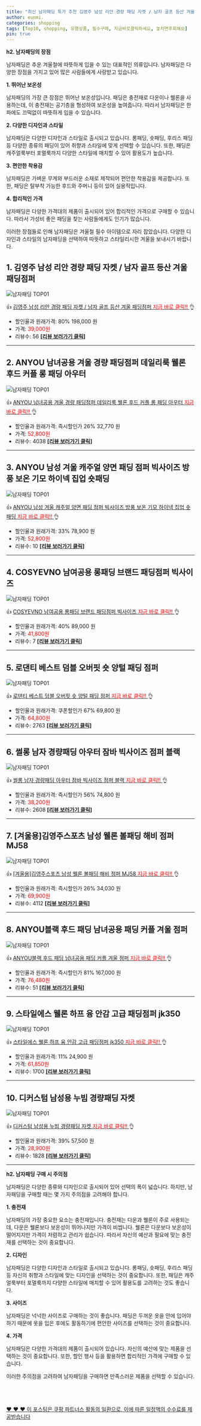 ```yaml
---
title: "최신 남자패딩 특가 추천 김영주 남성 리안 경량 패딩 자켓 / 남자 골프 등산 겨울 패딩점퍼 비교 장점"
author: eunmi.
categories: shopping
tags: [Top10, shopping, 유행상품, 필수구매, 지금바로클릭하세요, 놓치면후회해요]
pin: true
---
```

**h2. 남자패딩의 장점**

남자패딩은 추운 겨울철에 따뜻하게 입을 수 있는 대표적인 의류입니다. 남자패딩은 다양한 장점을 가지고 있어 많은 사람들에게 사랑받고 있습니다.

**1. 뛰어난 보온성**

남자패딩의 가장 큰 장점은 뛰어난 보온성입니다. 패딩은 충전재로 다운이나 웰론을 사용하는데, 이 충전재는 공기층을 형성하여 보온성을 높여줍니다. 따라서 남자패딩은 한파에도 끄떡없이 따뜻하게 입을 수 있습니다.

**2. 다양한 디자인과 스타일**

남자패딩은 다양한 디자인과 스타일로 출시되고 있습니다. 롱패딩, 숏패딩, 후리스 패딩 등 다양한 종류의 패딩이 있어 취향과 스타일에 맞게 선택할 수 있습니다. 또한, 패딩은 캐주얼룩부터 포멀룩까지 다양한 스타일에 매치할 수 있어 활용도가 높습니다.

**3. 편안한 착용감**

남자패딩은 가벼운 무게와 부드러운 소재로 제작되어 편안한 착용감을 제공합니다. 또한, 패딩은 탈부착 가능한 후드와 주머니 등이 있어 실용적입니다.

**4. 합리적인 가격**

남자패딩은 다양한 가격대의 제품이 출시되어 있어 합리적인 가격으로 구매할 수 있습니다. 따라서 가성비 좋은 패딩을 찾는 사람들에게도 인기가 많습니다.

이러한 장점들로 인해 남자패딩은 겨울철 필수 아이템으로 자리 잡았습니다. 다양한 디자인과 스타일의 남자패딩을 선택하여 따뜻하고 스타일리시한 겨울을 보내시기 바랍니다.

   

## 1. 김영주 남성 리안 경량 패딩 자켓 / 남자 골프 등산 겨울 패딩점퍼

![남자패딩 TOP01](https://thumbnail8.coupangcdn.com/thumbnails/remote/230x230ex/image/vendor_inventory/ee18/fc8bc3713f779be91a047af20d7187533010f3f3e95a8098e9dfd4c5c0a3.jpg)


👍 [김영주 남성 리안 경량 패딩 자켓 / 남자 골프 등산 겨울 패딩점퍼 <font color=red> 지금 바로 클릭!! </font> ](https://link.coupang.com/re/AFFSDP?lptag=AF3617701&subid=GithubCoopas&pageKey=7634360987&traceid=V0-153&itemId=20269307643&vendorItemId=87356495959) 👌 


- 할인율과 원래가격: 80%  198,000   원
- 가격: <span style='color:red'>39,000원</span>
- 리뷰수: 56  [**[리뷰 보러가기 클릭]**](https://link.coupang.com/re/AFFSDP?lptag=AF3617701&subid=GithubCoopas&pageKey=7634360987&traceid=V0-153&itemId=20269307643&vendorItemId=87356495959)

---


   

## 2. ANYOU 남녀공용 겨울 경량 패딩점퍼 데일리룩 웰론 후드 커플 롱 패딩 아우터

![남자패딩 TOP01](https://thumbnail8.coupangcdn.com/thumbnails/remote/230x230ex/image/vendor_inventory/9823/4cd3f7819e0af0ba2febdbdf0788e5208474fa18903771cea776c57eb0a9.jpg)


👍 [ANYOU 남녀공용 겨울 경량 패딩점퍼 데일리룩 웰론 후드 커플 롱 패딩 아우터 <font color=red> 지금 바로 클릭!! </font> ](https://link.coupang.com/re/AFFSDP?lptag=AF3617701&subid=GithubCoopas&pageKey=7645697275&traceid=V0-153&itemId=20329094842&vendorItemId=87449359003) 👌 


- 할인율과 원래가격: 즉시할인가 26%  32,770   원
- 가격: <span style='color:red'>52,800원</span>
- 리뷰수: 4038  [**[리뷰 보러가기 클릭]**](https://link.coupang.com/re/AFFSDP?lptag=AF3617701&subid=GithubCoopas&pageKey=7645697275&traceid=V0-153&itemId=20329094842&vendorItemId=87449359003)

---


   

## 3. ANYOU 남성 겨울 캐주얼 양면 패딩 점퍼 빅사이즈 방풍 보온 기모 하이넥 집업 숏패딩

![남자패딩 TOP01](https://thumbnail8.coupangcdn.com/thumbnails/remote/230x230ex/image/vendor_inventory/a495/a14688603ad3807d1aef976b034958d9ada3d5ca6fa7f1a190259dbd2766.jpg)


👍 [ANYOU 남성 겨울 캐주얼 양면 패딩 점퍼 빅사이즈 방풍 보온 기모 하이넥 집업 숏패딩 <font color=red> 지금 바로 클릭!! </font> ](https://link.coupang.com/re/AFFSDP?lptag=AF3617701&subid=GithubCoopas&pageKey=7641596857&traceid=V0-153&itemId=20306370132&vendorItemId=87448949058) 👌 


- 할인율과 원래가격: 33%  78,900   원
- 가격: <span style='color:red'>52,800원</span>
- 리뷰수: 10  [**[리뷰 보러가기 클릭]**](https://link.coupang.com/re/AFFSDP?lptag=AF3617701&subid=GithubCoopas&pageKey=7641596857&traceid=V0-153&itemId=20306370132&vendorItemId=87448949058)

---


   

## 4. COSYEVNO 남여공용 롱패딩 브랜드 패딩점퍼 빅사이즈

![남자패딩 TOP01](https://thumbnail6.coupangcdn.com/thumbnails/remote/230x230ex/image/vendor_inventory/430e/d1b86e52e2164b004450bb54ddf4bc655d9eb434d8d9f1f43636951fc87d.jpg)


👍 [COSYEVNO 남여공용 롱패딩 브랜드 패딩점퍼 빅사이즈 <font color=red> 지금 바로 클릭!! </font> ](https://link.coupang.com/re/AFFSDP?lptag=AF3617701&subid=GithubCoopas&pageKey=7654339010&traceid=V0-153&itemId=20375153824&vendorItemId=87458660425) 👌 


- 할인율과 원래가격: 40%  89,000   원
- 가격: <span style='color:red'>41,800원</span>
- 리뷰수: 7  [**[리뷰 보러가기 클릭]**](https://link.coupang.com/re/AFFSDP?lptag=AF3617701&subid=GithubCoopas&pageKey=7654339010&traceid=V0-153&itemId=20375153824&vendorItemId=87458660425)

---


   

## 5. 로댄티 베스트 덤블 오버핏 숏 양털 패딩 점퍼

![남자패딩 TOP01](https://thumbnail9.coupangcdn.com/thumbnails/remote/230x230ex/image/vendor_inventory/fe61/f8bd7efbe30ad10f13e406938d5cb15dc67135f01ea8036b62c601c2402a.jpg)


👍 [로댄티 베스트 덤블 오버핏 숏 양털 패딩 점퍼 <font color=red> 지금 바로 클릭!! </font> ](https://link.coupang.com/re/AFFSDP?lptag=AF3617701&subid=GithubCoopas&pageKey=6807280652&traceid=V0-153&itemId=19860240371&vendorItemId=86961210586) 👌 


- 할인율과 원래가격: 쿠폰할인가 67%  69,800   원
- 가격: <span style='color:red'>64,800원</span>
- 리뷰수: 2763  [**[리뷰 보러가기 클릭]**](https://link.coupang.com/re/AFFSDP?lptag=AF3617701&subid=GithubCoopas&pageKey=6807280652&traceid=V0-153&itemId=19860240371&vendorItemId=86961210586)

---


   

## 6. 썰롱 남자 경량패딩 아우터 잠바 빅사이즈 점퍼 블랙

![남자패딩 TOP01](https://thumbnail9.coupangcdn.com/thumbnails/remote/230x230ex/image/vendor_inventory/b641/478d7ba5f11ae0cb3ae3006e4179a0e0d3f58b18bce88ab945426a3cefe4.jpg)


👍 [썰롱 남자 경량패딩 아우터 잠바 빅사이즈 점퍼 블랙 <font color=red> 지금 바로 클릭!! </font> ](https://link.coupang.com/re/AFFSDP?lptag=AF3617701&subid=GithubCoopas&pageKey=7661782233&traceid=V0-153&itemId=20414655283&vendorItemId=87496030601) 👌 


- 할인율과 원래가격: 즉시할인가 56%  74,800   원
- 가격: <span style='color:red'>38,200원</span>
- 리뷰수: 2608  [**[리뷰 보러가기 클릭]**](https://link.coupang.com/re/AFFSDP?lptag=AF3617701&subid=GithubCoopas&pageKey=7661782233&traceid=V0-153&itemId=20414655283&vendorItemId=87496030601)

---


   

## 7. [겨울용]김영주스포츠 남성 웰론 볼패딩 해비 점퍼 MJ58

![남자패딩 TOP01](https://thumbnail10.coupangcdn.com/thumbnails/remote/230x230ex/image/vendor_inventory/55e4/3b485737fce01fce336db3aa38ceb080bb294acda65c248c6a41ac3c6f0d.jpg)


👍 [[겨울용]김영주스포츠 남성 웰론 볼패딩 해비 점퍼 MJ58 <font color=red> 지금 바로 클릭!! </font> ](https://link.coupang.com/re/AFFSDP?lptag=AF3617701&subid=GithubCoopas&pageKey=6887492144&traceid=V0-153&itemId=16524754016&vendorItemId=87187656785) 👌 


- 할인율과 원래가격: 즉시할인가 26%  34,030   원
- 가격: <span style='color:red'>69,900원</span>
- 리뷰수: 4112  [**[리뷰 보러가기 클릭]**](https://link.coupang.com/re/AFFSDP?lptag=AF3617701&subid=GithubCoopas&pageKey=6887492144&traceid=V0-153&itemId=16524754016&vendorItemId=87187656785)

---


   

## 8. ANYOU블랙 후드 패딩 남녀공용 패딩 커플 겨울 점퍼

![남자패딩 TOP01](https://thumbnail6.coupangcdn.com/thumbnails/remote/230x230ex/image/vendor_inventory/c1eb/9ab388b2969fe28588934a1cfd4b5de1b93e53a494eb7365e8b6a419f48a.jpeg)


👍 [ANYOU블랙 후드 패딩 남녀공용 패딩 커플 겨울 점퍼 <font color=red> 지금 바로 클릭!! </font> ](https://link.coupang.com/re/AFFSDP?lptag=AF3617701&subid=GithubCoopas&pageKey=7605524197&traceid=V0-153&itemId=20129738026&vendorItemId=87197024341) 👌 


- 할인율과 원래가격: 즉시할인가 81%  167,000   원
- 가격: <span style='color:red'>76,480원</span>
- 리뷰수: 51  [**[리뷰 보러가기 클릭]**](https://link.coupang.com/re/AFFSDP?lptag=AF3617701&subid=GithubCoopas&pageKey=7605524197&traceid=V0-153&itemId=20129738026&vendorItemId=87197024341)

---


   

## 9. 스타일에스 웰론 하프 융 안감 고급 패딩점퍼 jk350

![남자패딩 TOP01](https://thumbnail9.coupangcdn.com/thumbnails/remote/230x230ex/image/vendor_inventory/4b7d/5d9e26e7003f90a08bfe17316f1380fcc8e4b416b71a3250433cee3a1c76.png)


👍 [스타일에스 웰론 하프 융 안감 고급 패딩점퍼 jk350 <font color=red> 지금 바로 클릭!! </font> ](https://link.coupang.com/re/AFFSDP?lptag=AF3617701&subid=GithubCoopas&pageKey=2195818802&traceid=V0-153&itemId=3736322779&vendorItemId=84290367992) 👌 


- 할인율과 원래가격: 11%  24,900   원
- 가격: <span style='color:red'>61,850원</span>
- 리뷰수: 1700  [**[리뷰 보러가기 클릭]**](https://link.coupang.com/re/AFFSDP?lptag=AF3617701&subid=GithubCoopas&pageKey=2195818802&traceid=V0-153&itemId=3736322779&vendorItemId=84290367992)

---


   

## 10. 디커스텀 남성용 누빔 경량패딩 자켓

![남자패딩 TOP01](https://thumbnail10.coupangcdn.com/thumbnails/remote/230x230ex/image/vendor_inventory/5bb4/d1f4a49b71f946a1767d616dac70745b14efecb38200bb73ef480105bcaa.jpg)


👍 [디커스텀 남성용 누빔 경량패딩 자켓 <font color=red> 지금 바로 클릭!! </font> ](https://link.coupang.com/re/AFFSDP?lptag=AF3617701&subid=GithubCoopas&pageKey=7614424930&traceid=V0-153&itemId=20173985989&vendorItemId=87266056990) 👌 


- 할인율과 원래가격: 39%  57,500   원
- 가격: <span style='color:red'>28,900원</span>
- 리뷰수: 1828  [**[리뷰 보러가기 클릭]**](https://link.coupang.com/re/AFFSDP?lptag=AF3617701&subid=GithubCoopas&pageKey=7614424930&traceid=V0-153&itemId=20173985989&vendorItemId=87266056990)

---
**h2. 남자패딩 구매 시 주의점**

남자패딩은 다양한 종류와 디자인으로 출시되어 있어 선택의 폭이 넓습니다. 하지만, 남자패딩을 구매할 때는 몇 가지 주의점을 고려해야 합니다.

**1. 충전재**

남자패딩의 가장 중요한 요소는 충전재입니다. 충전재는 다운과 웰론이 주로 사용되는데, 다운은 웰론보다 보온성이 뛰어나지만 가격이 비쌉니다. 웰론은 다운보다 보온성이 떨어지지만 가격이 저렴하고 관리가 쉽습니다. 따라서 자신의 예산과 필요에 맞는 충전재를 선택하는 것이 중요합니다.

**2. 디자인**

남자패딩은 다양한 디자인과 스타일로 출시되고 있습니다. 롱패딩, 숏패딩, 후리스 패딩 등 자신의 취향과 스타일에 맞는 디자인을 선택하는 것이 중요합니다. 또한, 패딩은 캐주얼룩부터 포멀룩까지 다양한 스타일에 매치할 수 있어 활용도를 고려하는 것도 좋습니다.

**3. 사이즈**

남자패딩은 넉넉한 사이즈로 구매하는 것이 좋습니다. 패딩은 두꺼운 옷을 안에 입어야 하기 때문에 옷을 입은 후에도 활동하기에 편안한 사이즈를 선택하는 것이 중요합니다.

**4. 가격**

남자패딩은 다양한 가격대의 제품이 출시되어 있습니다. 자신의 예산에 맞는 제품을 선택하는 것이 중요합니다. 또한, 할인 행사 등을 활용하면 합리적인 가격에 구매할 수 있습니다.

이러한 주의점을 고려하여 남자패딩을 구매하면 만족스러운 제품을 선택할 수 있습니다.<br><br><br><br><br> [ ❤ ❤ ❤ 이 포스팅은 쿠팡 파트너스 활동의 일환으로, 이에 따른 일정액의 수수료를 제공받습니다](https://link.coupang.com/a/bcEFyh)